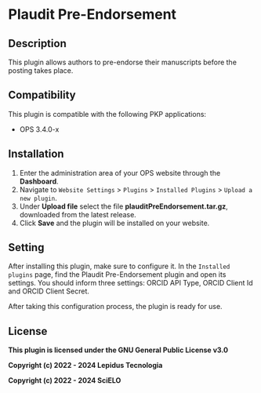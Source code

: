 # Plaudit Pre-Endorsement

## Description

This plugin allows authors to pre-endorse their manuscripts before the posting takes place.

## Compatibility

This plugin is compatible with the following PKP applications:

- OPS 3.4.0-x

## Installation

1. Enter the administration area of ​​your OPS website through the __Dashboard__.
2. Navigate to `Website Settings` > `Plugins` > `Installed Plugins` > `Upload a new plugin`.
3. Under __Upload file__ select the file __plauditPreEndorsement.tar.gz__, downloaded from the latest release.
4. Click __Save__ and the plugin will be installed on your website.

## Setting

After installing this plugin, make sure to configure it. In the `Installed plugins` page, find the Plaudit Pre-Endorsement plugin and open its settings. You should inform three settings: ORCID API Type, ORCID Client Id and ORCID Client Secret.

After taking this configuration process, the plugin is ready for use.

## License
__This plugin is licensed under the GNU General Public License v3.0__

__Copyright (c) 2022 - 2024 Lepidus Tecnologia__

__Copyright (c) 2022 - 2024 SciELO__
  